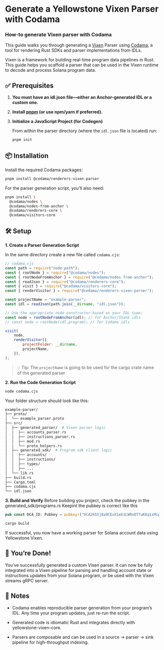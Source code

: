 # Generate a Yellowstone Vixen Parser with Codama
### How-to generate Vixen parser with Codama

This guide walks you through generating a [Vixen](https://github.com/rpcpool/yellowstone-vixen) Parser using [Codama](https://github.com/abklabs/codama), a tool for rendering Rust SDKs and parser implementations from IDLs.

Vixen is a framework for building real-time program data pipelines in Rust. This guide helps you scaffold a parser that can be used in the Vixen runtime to decode and process Solana program data.

## ✅ Prerequisites

1. **You must have an idl.json file—either an Anchor-generated IDL or a custom one.**

2. **Install [pnpm](https://pnpm.io/) (or use npm/yarn if preferred).**

3. **Initialize a JavaScript Project (for Codegen)**

    From within the parser directory (where the `idl.json` file is located) run:

    ```bash
    pnpm init
    ```

## 📦 Installation
Install the required Codama packages:

```bash
pnpm install @codama/renderers-vixen-parser
```

For the parser generation script, you’ll also need:

```bash
pnpm install \
  @codama/nodes \
  @codama/nodes-from-anchor \
  @codama/renderers-core \
  @codama/visitors-core
```

## 🛠 Setup

**1. Create a Parser Generation Script**

In the same directory create a new file called `codama.cjs`:

```javascript
// codama.cjs
const path = require("node:path");
const { rootNode } = require("@codama/nodes");
const { rootNodeFromAnchor } = require("@codama/nodes-from-anchor");
const { readJson } = require("@codama/renderers-core");
const { visit } = require("@codama/visitors-core");
const { renderVisitor } = require("@codama/renderers-vixen-parser");

const projectName = "example-parser";
const idl = readJson(path.join(__dirname, "idl.json"));

// Use the appropriate node constructor based on your IDL type:
const node = rootNodeFromAnchor(idl); // for Anchor/Shank idls
// const node = rootNode(idl.program); // for Codama idls

visit(
    node,
    renderVisitor({
        projectFolder: __dirname,
        projectName,
    }),
);
```

> 💡 Tip: The `projectName` is going to be used for the cargo crate name of the generated parser

**2. Run the Code Generation Script**

```bash
node codama.cjs
```
Your folder structure should look like this:
```bash
example-parser/
├── proto/
│  └── example_parser.proto
├── src/
│  ├── generated_parser/  # Vixen parser logic
│  │  ├── accounts_parser.rs
│  │  ├── instructions_parser.rs
│  │  ├── mod.rs
│  │  └── proto_helpers.rs
│  ├── generated_sdk/  # Program sdk client logic
│  │  ├── accounts/
│  │  ├── instructions/
│  │  ├── types/
│  │  ├── ...
│  └── lib.rs
├── build.rs
├── Cargo.toml
├── codama.cjs
└── idl.json
```

**3. Build and Verify**
Before building you project, check the pubkey in the generated_sdk/programs.rs 
Keepint the pubkey is correct like this
```rust
pub const DCA_ID: Pubkey = pubkey!("DCA265Vj8a9CEuX1eb1LWRnDT7uK6q1xMipnNyatn23M");
```

```bash
cargo build
```
If successful, you now have a working parser for Solana account data using Yellowstone Vixen.

## 🎉 You’re Done!
You’ve successfully generated a custom Vixen parser. It can now be fully integrated into a Vixen pipeline for parsing and handling account state or instructions updates from your Solana program, or be used with the Vixen streams gRPC server.

## 🧠 Notes
- Codama enables reproducible parser generation from your program’s IDL. Any time your program updates, just re-run the script.

- Generated code is idiomatic Rust and integrates directly with yellowstone-vixen-core.

- Parsers are composable and can be used in a source → parser → sink pipeline for high-throughput indexing.
